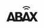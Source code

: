 <svg xmlns="http://www.w3.org/2000/svg" fill="none" viewBox="0 0 85 43" width="85px" height="43px">
  <path fill="currentColor" d="m76.484 29.048 7.844-12.374h-6.456l-4.455 7.209-4.142-7.21H62.28l7.532 12.536-5.38 8.318L56.9 16.674h-5.605l-7.102 18.948v-.72a5.38 5.38 0 0 0-5.294-5.887A5.057 5.057 0 0 0 43 23.97c0-5.563-3.981-7.284-8.673-7.284H24.201v22.961l-8.36-22.961h-5.628L.53 42.584h6.682l.85-2.637h9.942l.818 2.637h16.85c2.68 0 5.219-.635 6.833-2.432l-.915 2.432h6.682l.85-2.637h9.942l.796 2.637h7.888l5.38-8.49 4.734 8.49h7.123l-8.5-13.536ZM9.535 35.353l3.648-11.352 3.486 11.352H9.535Zm20.713-13.988h4.11a2.42 2.42 0 0 1 2.55 2.281c.011.115.011.23 0 .345 0 1.84-.753 2.926-1.99 2.926h-4.67v-5.552Zm5.466 16.517h-5.466v-6.263h4.713c1.71 0 3.067.958 3.067 3.325a2.68 2.68 0 0 1-2.314 2.938Zm14.881-2.529 3.648-11.352 3.432 11.352h-7.08Zm-2.722-26.77 1.732 1.743a6.456 6.456 0 0 1 4.573-1.851 6.585 6.585 0 0 1 4.573 1.85l1.722-1.742a9.017 9.017 0 0 0-12.6 0Z"/>
  <path fill="currentColor" d="M54.168 2.87h.075a11.997 11.997 0 0 1 8.403 3.464l1.722-1.732A14.407 14.407 0 0 0 54.221.416h-.129A14.353 14.353 0 0 0 44.01 4.602l1.711 1.732a12.04 12.04 0 0 1 8.447-3.465Z"/>
</svg>